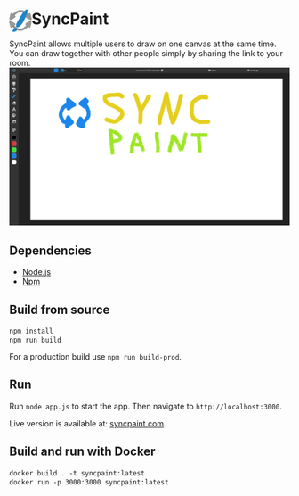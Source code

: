 # SyncPaint <img align="left" src="public/img/logo.png?raw=true" alt="Logo" width="40" height="40">

SyncPaint allows multiple users to draw on one canvas at the same time. You can draw together with other people simply by sharing the link to your room.
![screenshot](screenshot.png?raw=true)

## Dependencies
- [Node.js](https://nodejs.org)
- [Npm](https://www.npmjs.com)

## Build from source
```
npm install
npm run build
```
For a production build use `npm run build-prod`.

## Run
Run `node app.js` to start the app. Then navigate to `http://localhost:3000`.

Live version is available at: [syncpaint.com](https://syncpaint.com).

## Build and run with Docker

```
docker build . -t syncpaint:latest
docker run -p 3000:3000 syncpaint:latest
```
